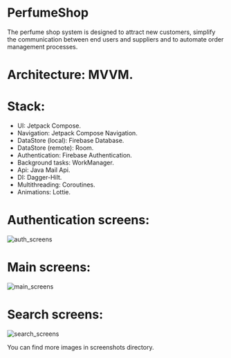 # PerfumeShop
The perfume shop system is designed to attract new customers, simplify the communication between end users and suppliers and to automate order management processes.

# Architecture: MVVM.

# Stack:
- UI: Jetpack Compose.
- Navigation: Jetpack Compose Navigation.
- DataStore (local): Firebase Database.  
- DataStore (remote): Room.
- Authentication: Firebase Authentication.
- Background tasks: WorkManager.
- Api: Java Mail Api.
- DI: Dagger-Hilt.
- Multithreading: Coroutines.
- Animations: Lottie.

# Authentication screens:

![auth_screens](https://github.com/petya3000/PerfumeShop/assets/99812822/416a87ef-2030-4f3a-87e7-ee30e235a833)

# Main screens:

![main_screens](https://github.com/petya3000/PerfumeShop/assets/99812822/16c55003-5ddf-4ee0-987c-699366378097)

# Search screens:

![search_screens](https://github.com/petya3000/PerfumeShop/assets/99812822/4b044e5d-e499-40ce-bb20-0878a2a9fe63)

You can find more images in screenshots directory. 
